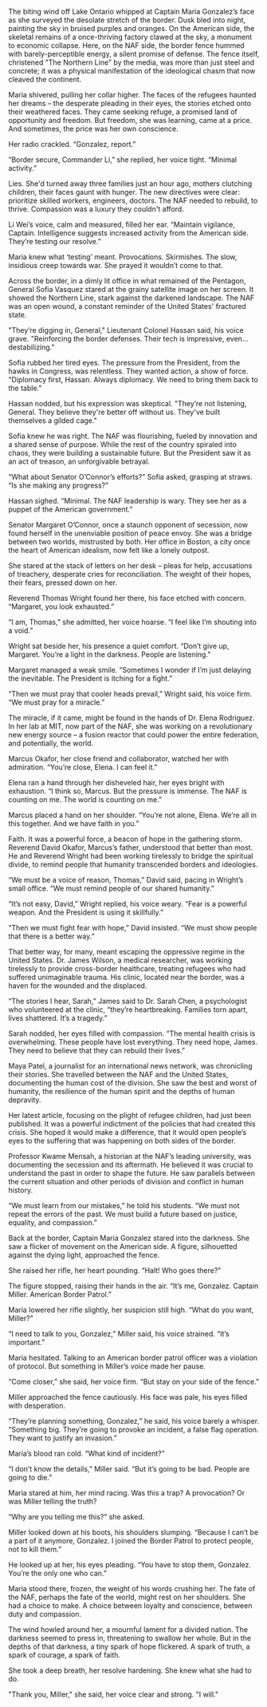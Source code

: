 The biting wind off Lake Ontario whipped at Captain Maria Gonzalez’s face as she surveyed the desolate stretch of the border. Dusk bled into night, painting the sky in bruised purples and oranges. On the American side, the skeletal remains of a once-thriving factory clawed at the sky, a monument to economic collapse. Here, on the NAF side, the border fence hummed with barely-perceptible energy, a silent promise of defense. The fence itself, christened "The Northern Line" by the media, was more than just steel and concrete; it was a physical manifestation of the ideological chasm that now cleaved the continent.

Maria shivered, pulling her collar higher. The faces of the refugees haunted her dreams – the desperate pleading in their eyes, the stories etched onto their weathered faces. They came seeking refuge, a promised land of opportunity and freedom. But freedom, she was learning, came at a price. And sometimes, the price was her own conscience.

Her radio crackled. “Gonzalez, report.”

“Border secure, Commander Li,” she replied, her voice tight. “Minimal activity.”

Lies. She'd turned away three families just an hour ago, mothers clutching children, their faces gaunt with hunger. The new directives were clear: prioritize skilled workers, engineers, doctors. The NAF needed to rebuild, to thrive. Compassion was a luxury they couldn't afford.

Li Wei’s voice, calm and measured, filled her ear. “Maintain vigilance, Captain. Intelligence suggests increased activity from the American side. They’re testing our resolve.”

Maria knew what ‘testing’ meant. Provocations. Skirmishes. The slow, insidious creep towards war. She prayed it wouldn’t come to that.

Across the border, in a dimly lit office in what remained of the Pentagon, General Sofia Vasquez stared at the grainy satellite image on her screen. It showed the Northern Line, stark against the darkened landscape. The NAF was an open wound, a constant reminder of the United States' fractured state.

"They’re digging in, General," Lieutenant Colonel Hassan said, his voice grave. "Reinforcing the border defenses. Their tech is impressive, even… destabilizing."

Sofia rubbed her tired eyes. The pressure from the President, from the hawks in Congress, was relentless. They wanted action, a show of force. "Diplomacy first, Hassan. Always diplomacy. We need to bring them back to the table."

Hassan nodded, but his expression was skeptical. "They’re not listening, General. They believe they're better off without us. They've built themselves a gilded cage."

Sofia knew he was right. The NAF was flourishing, fueled by innovation and a shared sense of purpose. While the rest of the country spiraled into chaos, they were building a sustainable future. But the President saw it as an act of treason, an unforgivable betrayal.

“What about Senator O’Connor’s efforts?” Sofia asked, grasping at straws. “Is she making any progress?”

Hassan sighed. “Minimal. The NAF leadership is wary. They see her as a puppet of the American government.”

Senator Margaret O’Connor, once a staunch opponent of secession, now found herself in the unenviable position of peace envoy. She was a bridge between two worlds, mistrusted by both. Her office in Boston, a city once the heart of American idealism, now felt like a lonely outpost.

She stared at the stack of letters on her desk – pleas for help, accusations of treachery, desperate cries for reconciliation. The weight of their hopes, their fears, pressed down on her.

Reverend Thomas Wright found her there, his face etched with concern. “Margaret, you look exhausted.”

“I am, Thomas,” she admitted, her voice hoarse. “I feel like I’m shouting into a void.”

Wright sat beside her, his presence a quiet comfort. “Don’t give up, Margaret. You’re a light in the darkness. People are listening.”

Margaret managed a weak smile. “Sometimes I wonder if I’m just delaying the inevitable. The President is itching for a fight.”

“Then we must pray that cooler heads prevail,” Wright said, his voice firm. “We must pray for a miracle.”

The miracle, if it came, might be found in the hands of Dr. Elena Rodriguez. In her lab at MIT, now part of the NAF, she was working on a revolutionary new energy source – a fusion reactor that could power the entire federation, and potentially, the world.

Marcus Okafor, her close friend and collaborator, watched her with admiration. “You’re close, Elena. I can feel it.”

Elena ran a hand through her disheveled hair, her eyes bright with exhaustion. “I think so, Marcus. But the pressure is immense. The NAF is counting on me. The world is counting on me.”

Marcus placed a hand on her shoulder. “You’re not alone, Elena. We’re all in this together. And we have faith in you.”

Faith. It was a powerful force, a beacon of hope in the gathering storm. Reverend David Okafor, Marcus’s father, understood that better than most. He and Reverend Wright had been working tirelessly to bridge the spiritual divide, to remind people that humanity transcended borders and ideologies.

“We must be a voice of reason, Thomas,” David said, pacing in Wright’s small office. “We must remind people of our shared humanity.”

“It’s not easy, David,” Wright replied, his voice weary. “Fear is a powerful weapon. And the President is using it skillfully.”

“Then we must fight fear with hope,” David insisted. “We must show people that there is a better way.”

That better way, for many, meant escaping the oppressive regime in the United States. Dr. James Wilson, a medical researcher, was working tirelessly to provide cross-border healthcare, treating refugees who had suffered unimaginable trauma. His clinic, located near the border, was a haven for the wounded and the displaced.

“The stories I hear, Sarah,” James said to Dr. Sarah Chen, a psychologist who volunteered at the clinic, “they’re heartbreaking. Families torn apart, lives shattered. It’s a tragedy.”

Sarah nodded, her eyes filled with compassion. “The mental health crisis is overwhelming. These people have lost everything. They need hope, James. They need to believe that they can rebuild their lives.”

Maya Patel, a journalist for an international news network, was chronicling their stories. She travelled between the NAF and the United States, documenting the human cost of the division. She saw the best and worst of humanity, the resilience of the human spirit and the depths of human depravity.

Her latest article, focusing on the plight of refugee children, had just been published. It was a powerful indictment of the policies that had created this crisis. She hoped it would make a difference, that it would open people’s eyes to the suffering that was happening on both sides of the border.

Professor Kwame Mensah, a historian at the NAF’s leading university, was documenting the secession and its aftermath. He believed it was crucial to understand the past in order to shape the future. He saw parallels between the current situation and other periods of division and conflict in human history.

“We must learn from our mistakes,” he told his students. “We must not repeat the errors of the past. We must build a future based on justice, equality, and compassion.”

Back at the border, Captain Maria Gonzalez stared into the darkness. She saw a flicker of movement on the American side. A figure, silhouetted against the dying light, approached the fence.

She raised her rifle, her heart pounding. “Halt! Who goes there?”

The figure stopped, raising their hands in the air. “It’s me, Gonzalez. Captain Miller. American Border Patrol.”

Maria lowered her rifle slightly, her suspicion still high. “What do you want, Miller?”

“I need to talk to you, Gonzalez,” Miller said, his voice strained. “It’s important.”

Maria hesitated. Talking to an American border patrol officer was a violation of protocol. But something in Miller’s voice made her pause.

“Come closer,” she said, her voice firm. “But stay on your side of the fence.”

Miller approached the fence cautiously. His face was pale, his eyes filled with desperation.

“They’re planning something, Gonzalez,” he said, his voice barely a whisper. “Something big. They’re going to provoke an incident, a false flag operation. They want to justify an invasion.”

Maria’s blood ran cold. “What kind of incident?”

“I don’t know the details,” Miller said. “But it’s going to be bad. People are going to die.”

Maria stared at him, her mind racing. Was this a trap? A provocation? Or was Miller telling the truth?

“Why are you telling me this?” she asked.

Miller looked down at his boots, his shoulders slumping. “Because I can’t be a part of it anymore, Gonzalez. I joined the Border Patrol to protect people, not to kill them.”

He looked up at her, his eyes pleading. “You have to stop them, Gonzalez. You’re the only one who can.”

Maria stood there, frozen, the weight of his words crushing her. The fate of the NAF, perhaps the fate of the world, might rest on her shoulders. She had a choice to make. A choice between loyalty and conscience, between duty and compassion.

The wind howled around her, a mournful lament for a divided nation. The darkness seemed to press in, threatening to swallow her whole. But in the depths of that darkness, a tiny spark of hope flickered. A spark of truth, a spark of courage, a spark of faith.

She took a deep breath, her resolve hardening. She knew what she had to do.

"Thank you, Miller," she said, her voice clear and strong. "I will."